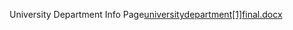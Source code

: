 University Department Info Page[universitydepartment[1]final.docx](https://github.com/user-attachments/files/21750358/universitydepartment.1.final.docx)
